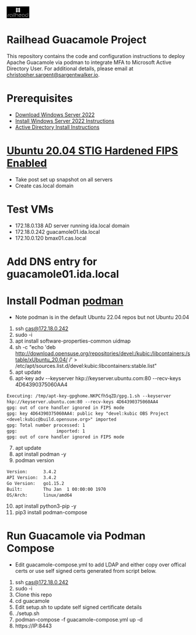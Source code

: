 ![alt text](rh_small_logo.jpg)
# Railhead Guacamole Project
This repository contains the code and configuration instructions to deploy Apache Guacamole via podman to integrate MFA to Microsoft Active Directory User. For additional details, please email at [christopher.sargent@sargentwalker.io](mailto:christopher.sargent@sargentwalker.io).

# Prerequisites
* [Download Windows Server 2022](https://go.microsoft.com/fwlink/p/?LinkID=2195167&clcid=0x409&culture=en-us&country=US)
* [Install Windows Server 2022 Instructions](https://medium.com/@yasithkumara/creating-a-virtual-windows-server-in-windows-10-with-hyper-v-9f3bd58c0ba)
* [Active Directory Install Instructions](https://medium.com/@yasithkumara/how-to-create-a-domain-and-a-domain-controller-in-a-windows-server-2019-virtual-machine-e70587e2fbe2)
# [Ubuntu 20.04 STIG Hardened FIPS Enabled](https://docs.google.com/document/d/1nEIavbELGl8xjHjZX4p22q5m32HCLkLH/edit#heading=h.gjdgxs)
* Take post set up snapshot on all servers 
* Create cas.local domain 

# Test VMs
* 172.18.0.138 AD server running ida.local domain
* 172.18.0.242 guacamole01.ida.local
* 172.10.0.120 bmax01.cas.local 

# Add DNS entry for guacamole01.ida.local

# Install Podman [podman](https://docs.podman.io/en/stable/Introduction.html)
* Note podman is in the default Ubuntu 22.04 repos but not Ubuntu 20.04
1. ssh cas@172.18.0.242
2. sudo -i 
3. apt install software-properties-common uidmap
4. sh -c "echo 'deb http://download.opensuse.org/repositories/devel:/kubic:/libcontainers:/stable/xUbuntu_20.04/ /' > /etc/apt/sources.list.d/devel:kubic:libcontainers:stable.list"
5. apt update 
6. apt-key adv --keyserver hkp://keyserver.ubuntu.com:80 --recv-keys 4D64390375060AA4
```
Executing: /tmp/apt-key-gpghome.NKPCfh5qZD/gpg.1.sh --keyserver hkp://keyserver.ubuntu.com:80 --recv-keys 4D64390375060AA4
gpg: out of core handler ignored in FIPS mode
gpg: key 4D64390375060AA4: public key "devel:kubic OBS Project <devel:kubic@build.opensuse.org>" imported
gpg: Total number processed: 1
gpg:               imported: 1
gpg: out of core handler ignored in FIPS mode

```
7. apt update 
8. apt install podman -y 
9. podman version
```
Version:      3.4.2
API Version:  3.4.2
Go Version:   go1.15.2
Built:        Thu Jan  1 00:00:00 1970
OS/Arch:      linux/amd64
```
10. apt install python3-pip -y 
11. pip3 install podman-compose
# Run Guacamole via Podman Compose
* Edit guacamole-compose.yml to add LDAP and either copy over offical certs or use self signed certs generated from script below.
1. ssh cas@172.18.0.242
2. sudo -i
3. Clone this repo
4. cd guacamole 
1. Edit setup.sh to update self signed certificate details
2. ./setup.sh
3. podman-compose -f guacamole-compose.yml up -d
4. https://IP:8443
